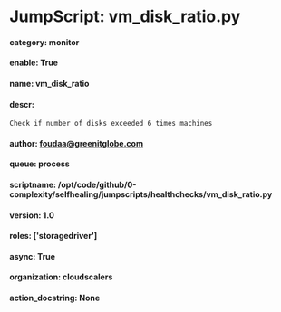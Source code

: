 
# JumpScript: vm_disk_ratio.py
        
#### category: monitor
#### enable: True
#### name: vm_disk_ratio
#### descr: 
```
Check if number of disks exceeded 6 times machines

```
#### author: foudaa@greenitglobe.com
#### queue: process
#### scriptname: /opt/code/github/0-complexity/selfhealing/jumpscripts/healthchecks/vm_disk_ratio.py
#### version: 1.0
#### roles: ['storagedriver']
#### async: True
#### organization: cloudscalers
#### action_docstring: None